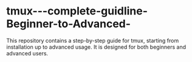 # tmux---complete-guidline-Beginner-to-Advanced-
This repository contains a step-by-step guide for tmux, starting from installation up to advanced usage. It is designed for both beginners and advanced users.
